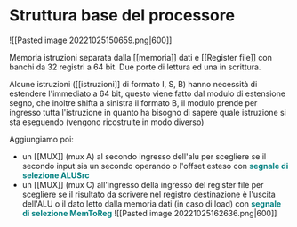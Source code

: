 # Struttura base del processore

![[Pasted image 20221025150659.png|600]] 

Memoria istruzioni separata dalla [[memoria]] dati e [[Register file]] con banchi da 32 registri a 64 bit. Due porte di lettura ed una in scrittura.

Alcune istruzioni ([[istruzioni]] di formato I, S, B) hanno necessità di estendere l'immediato a 64 bit, questo viene fatto dal modulo di estensione segno, che inoltre shifta a sinistra il formato B, il modulo prende per ingresso tutta l'istruzione in quanto ha bisogno di sapere quale istruzione si sta eseguendo (vengono ricostruite in modo diverso)

Aggiungiamo poi:
- un [[MUX]] (mux A) al secondo ingresso dell'alu per scegliere se il secondo input sia un secondo operando o l'offset esteso con <font color="teal">**segnale di selezione ALUSrc**</font>
- un [[MUX]] (mux C) all'ingresso della ingresso del register file per scegliere se il risultato da scrivere nel registro destinazione è l'uscita dell'ALU o il dato letto dalla memoria dati (in caso di load) con <font color=teal>**segnale di selezione MemToReg**</font>
![[Pasted image 20221025162636.png|600]]
